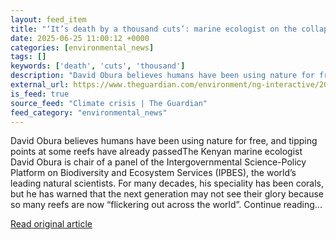 ```yaml
---
layout: feed_item
title: "‘It’s death by a thousand cuts’: marine ecologist on the collapse of coral reefs"
date: 2025-06-25 11:00:12 +0000
categories: [environmental_news]
tags: []
keywords: ['death', 'cuts', 'thousand']
description: "David Obura believes humans have been using nature for free, and tipping points at some reefs have already passedThe Kenyan marine ecologist David Obura is c..."
external_url: https://www.theguardian.com/environment/ng-interactive/2025/jun/25/tipping-points-coral-oceans-climate-crisis-marine-ecologist
is_feed: true
source_feed: "Climate crisis | The Guardian"
feed_category: "environmental_news"
---
```


David Obura believes humans have been using nature for free, and tipping points at some reefs have already passedThe Kenyan marine ecologist David Obura is chair of a panel of the Intergovernmental Science-Policy Platform on Biodiversity and Ecosystem Services (IPBES), the world’s leading natural scientists. For many decades, his speciality has been corals, but he has warned that the next generation may not see their glory because so many reefs are now “flickering out across the world”. Continue reading...

[Read original article](https://www.theguardian.com/environment/ng-interactive/2025/jun/25/tipping-points-coral-oceans-climate-crisis-marine-ecologist)
